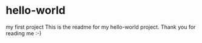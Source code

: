 # hello-world
my first project
This is the readme for my hello-world project. Thank you for reading me :-)

